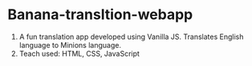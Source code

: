 # Banana-transltion-webapp

1. A fun translation app developed using Vanilla JS. Translates English language to Minions language. 
1. Teach used: HTML, CSS, JavaScript
